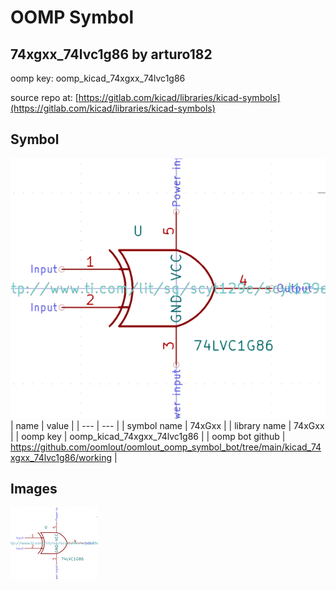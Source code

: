 # OOMP Symbol  
## 74xgxx_74lvc1g86  by arturo182  
  
oomp key: oomp_kicad_74xgxx_74lvc1g86  
  
source repo at: [https://gitlab.com/kicad/libraries/kicad-symbols](https://gitlab.com/kicad/libraries/kicad-symbols)  
## Symbol  
  
[![working.png](working_600.png)](working.png)  
| name | value | 
| --- | --- | 
| symbol name | 74xGxx | 
| library name | 74xGxx | 
| oomp key | oomp_kicad_74xgxx_74lvc1g86 | 
| oomp bot github | https://github.com/oomlout/oomlout_oomp_symbol_bot/tree/main/kicad_74xgxx_74lvc1g86/working | 
## Images  
  
[![working.png](working_140.png)](working.png)  

